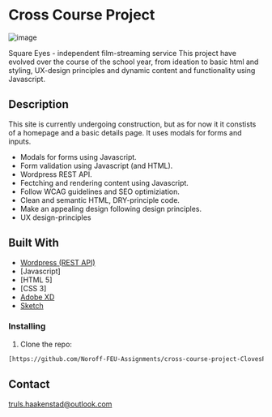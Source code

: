 # Cross Course Project

![image](https://splendid-semifreddo-664fac.netlify.app/media/square-eyes.webp)

Square Eyes - independent film-streaming service
This project have evolved over the course of the school year, from ideation to basic html and styling, UX-design principles and dynamic content and functionality using Javascript.

## Description

This site is currently undergoing construction, but as for now it it constists of a homepage and a basic details page. It uses modals for forms and inputs. 

- Modals for forms using Javascript.
- Form validation using Javascript (and HTML).
- Wordpress REST API.
- Fectching and rendering content using Javascript.
- Follow WCAG guidelines and SEO optimiziation.
- Clean and semantic HTML, DRY-principle code.
- Make an appealing design following design principles.
- UX design-principles


## Built With

- [Wordpress (REST API)](https://wordpress.org/)
- [Javascript]
- [HTML 5]
- [CSS 3]
- [Adobe XD](https://adobe.com/products/xd.html)
- [Sketch](https://sketch.com/)

### Installing
1. Clone the repo:

```bash
[https://github.com/Noroff-FEU-Assignments/cross-course-project-ClovesPirate.git]
```

## Contact

truls.haakenstad@outlook.com
